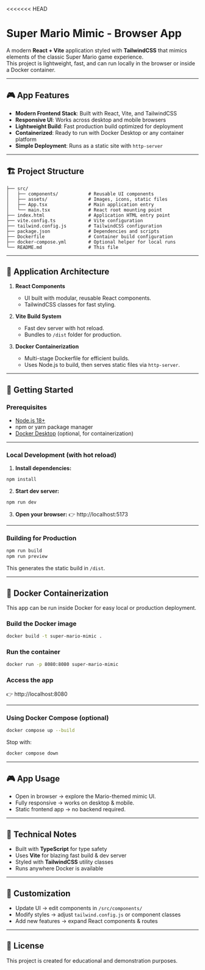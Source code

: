 <<<<<<< HEAD
# Super Mario Mimic - Browser App

A modern **React + Vite** application styled with **TailwindCSS** that mimics elements of the classic Super Mario game experience.  
This project is lightweight, fast, and can run locally in the browser or inside a Docker container.  

---

## 🎮 App Features

- **Modern Frontend Stack**: Built with React, Vite, and TailwindCSS  
- **Responsive UI**: Works across desktop and mobile browsers  
- **Lightweight Build**: Fast production build optimized for deployment  
- **Containerized**: Ready to run with Docker Desktop or any container platform  
- **Simple Deployment**: Runs as a static site with `http-server`  

---

## 🏗️ Project Structure

```
├── src/
│   ├── components/           # Reusable UI components
│   ├── assets/               # Images, icons, static files
│   ├── App.tsx               # Main application entry
│   └── main.tsx              # React root mounting point
├── index.html                # Application HTML entry point
├── vite.config.ts            # Vite configuration
├── tailwind.config.js        # TailwindCSS configuration
├── package.json              # Dependencies and scripts
├── Dockerfile                # Container build configuration
├── docker-compose.yml        # Optional helper for local runs
└── README.md                 # This file
```

---

## 🎯 Application Architecture

1. **React Components**  
   - UI built with modular, reusable React components.  
   - TailwindCSS classes for fast styling.  

2. **Vite Build System**  
   - Fast dev server with hot reload.  
   - Bundles to `/dist` folder for production.  

3. **Docker Containerization**  
   - Multi-stage Dockerfile for efficient builds.  
   - Uses Node.js to build, then serves static files via `http-server`.  

---

## 🚀 Getting Started

### Prerequisites
- [Node.js 18+](https://nodejs.org/)  
- npm or yarn package manager  
- [Docker Desktop](https://www.docker.com/products/docker-desktop/) (optional, for containerization)  

---

### Local Development (with hot reload)

1. **Install dependencies:**
```bash
npm install
```

2. **Start dev server:**
```bash
npm run dev
```

3. **Open your browser:**
👉 http://localhost:5173

---

### Building for Production

```bash
npm run build
npm run preview
```

This generates the static build in `/dist`.

---

## 🐳 Docker Containerization

This app can be run inside Docker for easy local or production deployment.  

### Build the Docker image
```bash
docker build -t super-mario-mimic .
```

### Run the container
```bash
docker run -p 8080:8080 super-mario-mimic
```

### Access the app
👉 http://localhost:8080

---

### Using Docker Compose (optional)
```bash
docker compose up --build
```

Stop with:
```bash
docker compose down
```

---

## 🎮 App Usage

- Open in browser → explore the Mario-themed mimic UI.  
- Fully responsive → works on desktop & mobile.  
- Static frontend app → no backend required.  

---

## 🔧 Technical Notes

- Built with **TypeScript** for type safety  
- Uses **Vite** for blazing fast build & dev server  
- Styled with **TailwindCSS** utility classes  
- Runs anywhere Docker is available  

---

## 🎨 Customization

- Update UI → edit components in `/src/components/`  
- Modify styles → adjust `tailwind.config.js` or component classes  
- Add new features → expand React components & routes  

---

## 📝 License

This project is created for educational and demonstration purposes.  